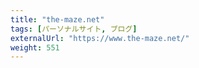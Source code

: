 ```yaml
---
title: "the-maze.net"
tags: [パーソナルサイト, ブログ]
externalUrl: "https://www.the-maze.net/"
weight: 551
---
```

